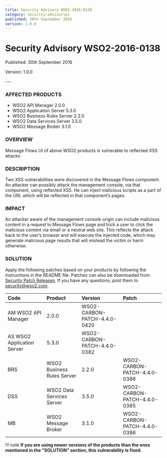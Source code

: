 ```yaml
---
title: Security Advisory WSO2-2016-0138
category: security-advisories
published: 30th September 2016
version: 1.0.0
---
```


# Security Advisory WSO2-2016-0138

<p class="doc-version">Published: 30th September 2016</p>
<p class="doc-version">Version: 1.0.0</p>
---

### AFFECTED PRODUCTS
* WSO2 API Manager 2.0.0
* WSO2 Application Server 5.3.0
* WSO2 Business Rules Server 2.2.0
* WSO2 Data Services Server 3.5.0
* WSO2 Message Broker 3.1.0


### OVERVIEW
Message Flows UI of above WSO2 products is vulnerable to reflected XSS attacks


### DESCRIPTION
Two XSS vulnerabilities were discovered in the Message Flows component. An attacker can possibly attack the management console, via that component, using reflected XSS. He can inject malicious scripts as a part of the URL which will be reflected in that component’s pages.


### IMPACT
An attacker aware of the management console origin can include malicious content in a request to Message Flows page and trick a user to click the malicious content via email or a neutral web site. This reflects the attack back to the user’s browser and will execute the injected code, which may generate malicious page results that will mislead the victim or harm otherwise.


### SOLUTION
Apply the following patches based on your products by following the instructions in the README file. Patches can also be downloaded from [Security Patch Releases](http://wso2.com/security-patch-releases/). If you have any questions, post them to <security@wso2.com>.

| Code | Product | Version | Patch | 
| :--- | :------ | :------ | :---- |
|AM	WSO2 API Manager | 2.0.0 | WSO2-CARBON-PATCH-4.4.0-0420 |
|AS	WSO2 Application Server | 5.3.0 | WSO2-CARBON-PATCH-4.4.0-0382 |
|BRS | WSO2 Business Rules Server | 2.2.0 | WSO2-CARBON-PATCH-4.4.0-0386 |
|DSS | WSO2 Data Services Server | 3.5.0 | WSO2-CARBON-PATCH-4.4.0-0385 |
|MB | WSO2 Message Broker | 3.1.0 | WSO2-CARBON-PATCH-4.4.0-0386 |


!!! note
    **If you are using newer versions of the products than the ones mentioned in the "SOLUTION" section, this vulnerability is fixed.**
